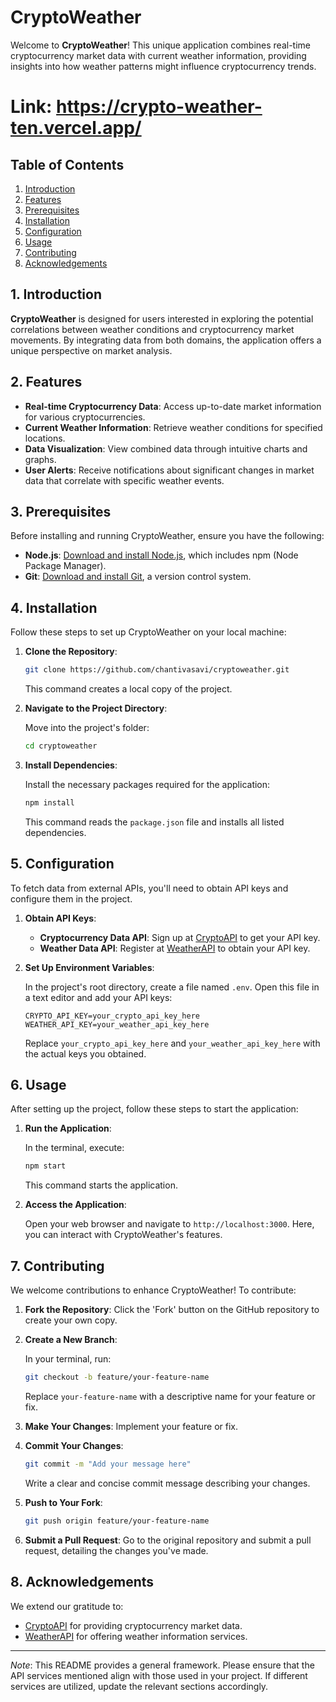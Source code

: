 # CryptoWeather

Welcome to **CryptoWeather**! This unique application combines real-time cryptocurrency market data with current weather information, providing insights into how weather patterns might influence cryptocurrency trends.
# Link: https://crypto-weather-ten.vercel.app/
## Table of Contents

1. [Introduction](#introduction)
2. [Features](#features)
3. [Prerequisites](#prerequisites)
4. [Installation](#installation)
5. [Configuration](#configuration)
6. [Usage](#usage)
7. [Contributing](#contributing)
8. [Acknowledgements](#acknowledgements)

## 1. Introduction

**CryptoWeather** is designed for users interested in exploring the potential correlations between weather conditions and cryptocurrency market movements. By integrating data from both domains, the application offers a unique perspective on market analysis.

## 2. Features

- **Real-time Cryptocurrency Data**: Access up-to-date market information for various cryptocurrencies.
- **Current Weather Information**: Retrieve weather conditions for specified locations.
- **Data Visualization**: View combined data through intuitive charts and graphs.
- **User Alerts**: Receive notifications about significant changes in market data that correlate with specific weather events.

## 3. Prerequisites

Before installing and running CryptoWeather, ensure you have the following:

- **Node.js**: [Download and install Node.js](https://nodejs.org/), which includes npm (Node Package Manager).
- **Git**: [Download and install Git](https://git-scm.com/), a version control system.

## 4. Installation

Follow these steps to set up CryptoWeather on your local machine:

1. **Clone the Repository**:

   ```bash
   git clone https://github.com/chantivasavi/cryptoweather.git
   ```

   This command creates a local copy of the project.

2. **Navigate to the Project Directory**:

   Move into the project's folder:

   ```bash
   cd cryptoweather
   ```

3. **Install Dependencies**:

   Install the necessary packages required for the application:

   ```bash
   npm install
   ```

   This command reads the `package.json` file and installs all listed dependencies.

## 5. Configuration

To fetch data from external APIs, you'll need to obtain API keys and configure them in the project.

1. **Obtain API Keys**:

   - **Cryptocurrency Data API**: Sign up at [CryptoAPI](https://cryptoapi.com) to get your API key.
   - **Weather Data API**: Register at [WeatherAPI](https://weatherapi.com) to obtain your API key.

2. **Set Up Environment Variables**:

   In the project's root directory, create a file named `.env`. Open this file in a text editor and add your API keys:

   ```env
   CRYPTO_API_KEY=your_crypto_api_key_here
   WEATHER_API_KEY=your_weather_api_key_here
   ```

   Replace `your_crypto_api_key_here` and `your_weather_api_key_here` with the actual keys you obtained.

## 6. Usage

After setting up the project, follow these steps to start the application:

1. **Run the Application**:

   In the terminal, execute:

   ```bash
   npm start
   ```

   This command starts the application.

2. **Access the Application**:

   Open your web browser and navigate to `http://localhost:3000`. Here, you can interact with CryptoWeather's features.

## 7. Contributing

We welcome contributions to enhance CryptoWeather! To contribute:

1. **Fork the Repository**: Click the 'Fork' button on the GitHub repository to create your own copy.

2. **Create a New Branch**:

   In your terminal, run:

   ```bash
   git checkout -b feature/your-feature-name
   ```

   Replace `your-feature-name` with a descriptive name for your feature or fix.

3. **Make Your Changes**: Implement your feature or fix.

4. **Commit Your Changes**:

   ```bash
   git commit -m "Add your message here"
   ```

   Write a clear and concise commit message describing your changes.

5. **Push to Your Fork**:

   ```bash
   git push origin feature/your-feature-name
   ```

6. **Submit a Pull Request**: Go to the original repository and submit a pull request, detailing the changes you've made.


## 8. Acknowledgements

We extend our gratitude to:

- [CryptoAPI](https://cryptoapi.com) for providing cryptocurrency market data.
- [WeatherAPI](https://weatherapi.com) for offering weather information services.

---

*Note*: This README provides a general framework. Please ensure that the API services mentioned align with those used in your project. If different services are utilized, update the relevant sections accordingly.
